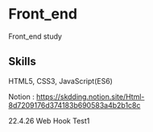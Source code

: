# Front_end

Front_end study


Skills
-------
HTML5, CSS3, JavaScript(ES6)



Notion : https://skdding.notion.site/Html-8d7209176d374183b690583a4b2b1c8c




22.4.26 Web Hook Test1
